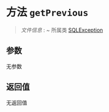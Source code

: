 # 方法 `getPrevious`

> *文件信息* : ~
> 所属类 [SQLException](../SQLException.md)




## 参数


无参数


## 返回值

无返回值
